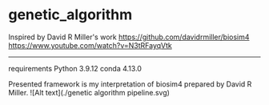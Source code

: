 # genetic_algorithm

Inspired by David R Miller's work
https://github.com/davidrmiller/biosim4
https://www.youtube.com/watch?v=N3tRFayqVtk

-------------------
requirements
Python 3.9.12
conda 4.13.0

Presented framework is my interpretation of biosim4 prepared by David R Miller.
![Alt text](./genetic algorithm pipeline.svg)